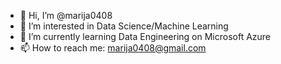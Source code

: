 - 👋 Hi, I’m @marija0408
- 👀 I’m interested in Data Science/Machine Learning
- 🌱 I’m currently learning Data Engineering on Microsoft Azure
- 📫 How to reach me: marija0408@gmail.com

<!---
marija0408/marija0408 is a ✨ special ✨ repository because its `README.md` (this file) appears on your GitHub profile.
You can click the Preview link to take a look at your changes.
--->
